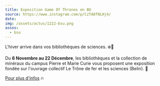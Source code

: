 ```yaml
---
title: Exposition Game Of Thrones en BU
source: https://www.instagram.com/p/CzTA8fNLHj4/
date:
img: /assets/actus/1222-bsu.png
assos:
  - bsu
---
```


L'hiver arrive dans vos bibliothèques de sciences. ❄️👑

Du __6 Novembre au 22 Décembre__, les bibliothèques et la collection de minéraux du campus Pierre et Marie Curie vous proposent une exposition fondée sur l'ouvrage collectif Le Trône de fer et les sciences (Belin). 👑

[Pour plus d'infos](https://www.sorbonne-universite.fr/actualites/le-trone-de-fer-et-les-sciences) 🔥

